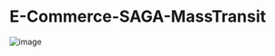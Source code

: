 # E-Commerce-SAGA-MassTransit
![image](https://github.com/tuanna0210/E-Commerce-SAGA-MassTransit/assets/37151694/663e0aba-5627-45ab-935a-2c91db5ea36a)
